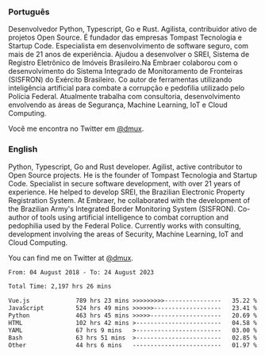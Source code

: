 ### Português

Desenvolvedor Python, Typescript, Go e Rust. Agilista, contribuidor ativo de projetos Open Source. É fundador das empresas Tompast Tecnologia e Startup Code. Especialista em desenvolvimento de software seguro, com mais de 21 anos de experiência. Ajudou a desenvolver o SREI, Sistema de Registro Eletrônico de Imóveis Brasileiro.Na Embraer colaborou com o desenvolvimento do Sistema Integrado de Monitoramento de Fronteiras (SISFRON) do Exército Brasileiro. Co autor de ferramentas utilizando inteligência artificial para combate a corrupção e pedofilia utilizado pelo Polícia Federal. Atualmente trabalha com consultoria, desenvolvimento envolvendo as áreas de Segurança, Machine Learning, IoT e Cloud Computing.

Você me encontra no Twitter em [@dmux](https://twitter.com/dmux).

### English

Python, Typescript, Go and Rust developer. Agilist, active contributor to Open Source projects. He is the founder of Tompast Tecnologia and Startup Code. Specialist in secure software development, with over 21 years of experience. He helped to develop SREI, the Brazilian Electronic Property Registration System. At Embraer, he collaborated with the development of the Brazilian Army's Integrated Border Monitoring System (SISFRON). Co-author of tools using artificial intelligence to combat corruption and pedophilia used by the Federal Police. Currently works with consulting, development involving the areas of Security, Machine Learning, IoT and Cloud Computing.

You can find me on Twitter at [@dmux](https://twitter.com/dmux).

<!--START_SECTION:waka-->

```txt
From: 04 August 2018 - To: 24 August 2023

Total Time: 2,197 hrs 26 mins

Vue.js             789 hrs 23 mins >>>>>>>>>----------------   35.22 %
JavaScript         524 hrs 49 mins >>>>>>-------------------   23.41 %
Python             463 hrs 45 mins >>>>>--------------------   20.69 %
HTML               102 hrs 42 mins >------------------------   04.58 %
YAML               67 hrs 9 mins   >------------------------   03.00 %
Bash               63 hrs 51 mins  >------------------------   02.85 %
Other              44 hrs 6 mins   -------------------------   01.97 %
```

<!--END_SECTION:waka-->
